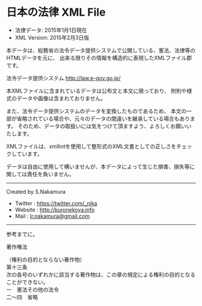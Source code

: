# 日本の法律 XML File 

* 法律データ: 2015年1月1日現在
* XML Version: 2015年2月3日版

本データは、総務省の法令データ提供システムで公開している、憲法、法律等のHTMLデータを元に、
出来る限りその情報を構造的に表現したXMLファイル郡です。

法令データ提供システム http://law.e-gov.go.jp/

本XMLファイルに含まれているデータは公布文と本文に限っており、
附則や様式のデータや画像は含まれておりません。

また、法令データ提供システムのデータを変換したものであるため、
本文の一部が省略されている場合や、元々のデータの間違いを継承している場合もあります。
そのため、データの取扱いには気をつけて頂ますよう、よろしくお願いいたします。

XMLファイルは、xmllintを使用して整形式のXML文書としての正しさをチェックしています。

データは自由に使用して構いませんが、本データによって生じた損害、損失等に関しては責任を負いません。

---------------------------------------------------------------------------------------------------

Created by S.Nakamura

* Twitter : https://twitter.com/_nika
* Website : http://kuronekoya.info
* Mail : lr.nakamura@gmail.com

---------------------------------------------------------------------------------------------------
参考までに。  

著作権法
  
（権利の目的とならない著作物）  
第十三条  
次の各号のいずれかに該当する著作物は、この章の規定による権利の目的となることができない。  
一　憲法その他の法令  
二～四　省略
